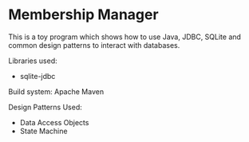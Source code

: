 # Membership Manager
This is a toy program which shows how to use Java, JDBC, SQLite and common design patterns to interact with databases.

Libraries used:
 * sqlite-jdbc

Build system: Apache Maven

Design Patterns Used:
 * Data Access Objects
 * State Machine
